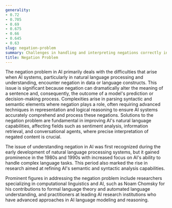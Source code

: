 ```yaml
---
generality:
- 0.72
- 0.705
- 0.69
- 0.675
- 0.66
- 0.645
- 0.63
slug: negation-problem
summary: Challenges in handling and interpreting negations correctly in AI systems, affecting model predictions and natural language understanding.
title: Negation Problem
---
```


The negation problem in AI primarily deals with the difficulties that arise when AI systems, particularly in natural language processing and understanding, encounter negation in data or language constructs. This issue is significant because negation can dramatically alter the meaning of a sentence and, consequently, the outcome of a model's prediction or decision-making process. Complexities arise in parsing syntactic and semantic elements where negation plays a role, often requiring advanced techniques in representation and logical reasoning to ensure AI systems accurately comprehend and process these negations. Solutions to the negation problem are fundamental in improving AI's natural language capabilities, affecting fields such as sentiment analysis, information retrieval, and conversational agents, where precise interpretation of negated content is crucial.

The issue of understanding negation in AI was first recognized during the early development of natural language processing systems, but it gained prominence in the 1980s and 1990s with increased focus on AI's ability to handle complex language tasks. This period also marked the rise in research aimed at refining AI's semantic and syntactic analysis capabilities.

Prominent figures in addressing the negation problem include researchers specializing in computational linguistics and AI, such as Noam Chomsky for his contributions to formal language theory and automated language understanding, and practitioners at leading AI research institutions who have advanced approaches in AI language modeling and reasoning.